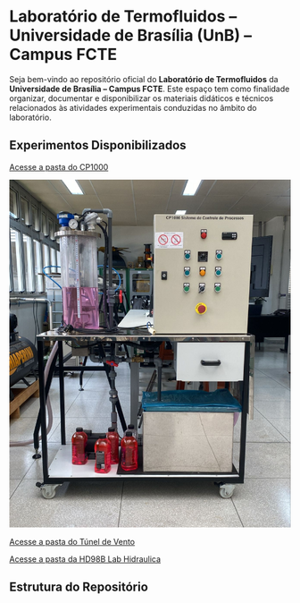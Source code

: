 # Laboratório de Termofluidos – Universidade de Brasília (UnB) – Campus FCTE

Seja bem-vindo ao repositório oficial do **Laboratório de Termofluidos** da **Universidade de Brasília – Campus FCTE**. Este espaço tem como finalidade organizar, documentar e disponibilizar os materiais didáticos e técnicos relacionados às atividades experimentais conduzidas no âmbito do laboratório.


## Experimentos Disponibilizados

[Acesse a pasta do  CP1000](https://github.com/Jonas-Oliveira-Git/LabTermoFCTE/tree/main/CP1000)

![Texto alternativo](https://github.com/Jonas-Oliveira-Git/LabTermoFCTE/blob/main/CP1000/FIG-CP1000/cp100-visao-frontal.jpg)


[Acesse a pasta do Túnel de Vento](https://github.com/Jonas-Oliveira-Git/LabTermoFCTE/tree/main/HD98B_Lab_Hidraulica)

[Acesse a pasta da HD98B Lab Hidraulica](https://github.com/Jonas-Oliveira-Git/LabTermoFCTE/tree/main/TunelVento)





## Estrutura do Repositório

